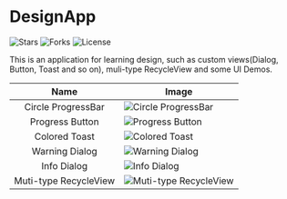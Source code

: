 # DesignApp

![Stars](https://img.shields.io/github/stars/imcloudfloating/ProgressBar.svg)
![Forks](https://img.shields.io/github/forks/imcloudfloating/ProgressBar.svg)
![License](https://img.shields.io/github/license/imcloudfloating/ProgressBar.svg)

This is an application for learning design, such as custom views(Dialog, Button, Toast and so on), muli-type RecycleView and some UI Demos.

Name|Image
:--:|----
Circle ProgressBar|![Circle ProgressBar](https://github.com/imcloudfloating/Images/blob/master/circle_progress_bar.gif?raw=true)
Progress Button|![Progress Button](https://github.com/imcloudfloating/Images/blob/master/progress_button.gif?raw=true)
Colored Toast|![Colored Toast](https://github.com/imcloudfloating/Images/blob/master/colored_toast.gif?raw=true)
Warning Dialog|![Warning Dialog](https://github.com/imcloudfloating/Images/blob/master/dialog_warning.png?raw=true)
Info Dialog|![Info Dialog](https://github.com/imcloudfloating/Images/blob/master/dialog_info.png?raw=true)
Muti-type RecycleView|![Muti-type RecycleView](https://github.com/imcloudfloating/Images/blob/master/multi-type_recycle_view.gif?raw=true)
